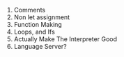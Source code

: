 1. Comments
2. Non let assignment
3. Function Making
4. Loops, and Ifs
5. Actually Make The Interpreter Good
6. Language Server?
